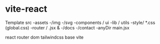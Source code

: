 # vite-react
Template
src
-assets -/img -/svg
-components / ui
-lib / utils
-style/ *.css (global.css)
-router / .jsx & -/docs -/contact
-anyDir
main.jsx

react router dom
tailwindcss
base vite
